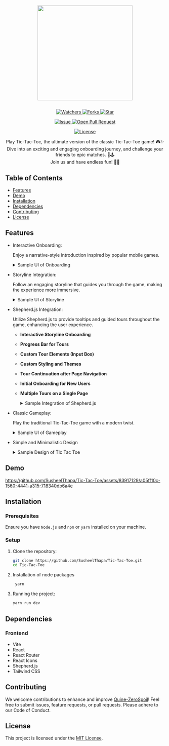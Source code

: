 # <p align="center"><img src="https://github.com/SusheelThapa/Tic-Tac-Toe/assets/83917129/5c1265e5-66d5-4e7c-8455-b37d1fc2c555" width=300 /></p>

<p align="center">
    <p align="center">
        <a href="https://github.com/SusheelThapa/Tic-Tac-Toe/" target="blank">
            <img src="https://img.shields.io/github/watchers/SusheelThapa/Tic-Tac-Toe?style=for-the-badge&logo=appveyor" alt="Watchers"/>
        </a>
        <a href="https://github.com/SusheelThapa/Tic-Tac-Toe/fork" target="blank">
            <img src="https://img.shields.io/github/forks/SusheelThapa/Tic-Tac-Toe?style=for-the-badge&logo=appveyor" alt="Forks"/>
        </a>
        <a href="https://github.com/SusheelThapa/Tic-Tac-Toe/stargazers" target="blank">
            <img src="https://img.shields.io/github/stars/SusheelThapa/Tic-Tac-Toe?style=for-the-badge&logo=appveyor" alt="Star"/>
        </a>
    </p>
    <p align="center">
        <a href="https://github.com/SusheelThapa/Tic-Tac-Toe/issues" target="blank">
            <img src="https://img.shields.io/github/issues/SusheelThapa/Tic-Tac-Toe.svg?style=for-the-badge&logo=appveyor" alt="Issue"/>
        </a>
        <a href="https://github.com/SusheelThapa/Tic-Tac-Toe/pulls" target="blank">
            <img src="https://img.shields.io/github/issues-pr/SusheelThapa/Tic-Tac-Toe.svg?style=for-the-badge&logo=appveyor" alt="Open Pull Request"/>
        </a>
    </p>
    <p align="center">
        <a href="https://github.com/SusheelThapa/Tic-Tac-Toe/blob/master/LICENSE" target="blank">
            <img src="https://img.shields.io/github/license/SusheelThapa/Tic-Tac-Toe?style=for-the-badge&logo=appveyor" alt="License" />
        </a>
    </p>
</p>

<p align="center">
    Play Tic-Tac-Toc, the ultimate version of the classic Tic-Tac-Toe game! 🎮✨<br/>
    Dive into an exciting and engaging onboarding journey, and challenge your friends to epic matches. 🌟🕹️<br>
    Join us and have endless fun! 🎉😃
</p>

## Table of Contents

- [Features](#features)
- [Demo](#demo)
- [Installation](#installation)
- [Dependencies](#dependencies)
- [Contributing](#contributing)
- [License](#license)

## Features

- Interactive Onboarding:

  Enjoy a narrative-style introduction inspired by popular mobile games.

    <details>
        <summary> Sample UI of Onboarding </summary>
        <img src="https://github.com/SusheelThapa/Tic-Tac-Toe/assets/83917129/350bf675-8c72-47a9-a5cb-3d909c4ff52e" width=750/>
    </details>

- Storyline Integration:

  Follow an engaging storyline that guides you through the game, making the experience more immersive.

    <details>
        <summary> Sample UI of Storyline </summary>
        <img src="https://github.com/SusheelThapa/Tic-Tac-Toe/assets/83917129/37978d5a-20c3-4671-b3ce-dff5d149494d" width=750/>
    </details>

- Shepherd.js Integration:

  Utilize Shepherd.js to provide tooltips and guided tours throughout the game, enhancing the user experience.

  - **Interactive Storyline Onboarding**
  - **Progress Bar for Tours**
  - **Custom Tour Elements (Input Box)**
  - **Custom Styling and Themes**
  - **Tour Continuation after Page Navigation**
  - **Initial Onboarding for New Users**
  - **Multiple Tours on a Single Page**

    <details>
        <summary> Sample Integration of Shepherd.js </summary>
        <img src="https://github.com/SusheelThapa/Tic-Tac-Toe/assets/83917129/00d3504d-afef-4968-8458-16340b47ae53" width=750/>
        <img src="https://github.com/SusheelThapa/Tic-Tac-Toe/assets/83917129/e8230129-302c-49f2-bfec-47bfa1074441" width=750/>
        <img src="https://github.com/SusheelThapa/Tic-Tac-Toe/assets/83917129/e1fc3b59-cc84-44d6-ace8-02f65ecd3510" width=750/>
        <img src="https://github.com/SusheelThapa/Tic-Tac-Toe/assets/83917129/47a197bc-6f86-49b0-930b-8a1c6499e525" width=750/>
    </details>

- Classic Gameplay:

  Play the traditional Tic-Tac-Toe game with a modern twist.

    <details>
        <summary> Sample UI of Gameplay </summary>
        <img src="https://github.com/SusheelThapa/Tic-Tac-Toe/assets/83917129/92ae86ec-5b1b-48dc-888c-6a32af7f7f88" width=750/>
    </details>

- Simple and Minimalistic Design

    <details>
        <summary> Sample Design of TIc Tac Toe </summary>
        <img src="https://github.com/SusheelThapa/Tic-Tac-Toe/assets/83917129/1593c9eb-d99d-42a7-a75e-81a70245df87" width=750/        
        <img src="https://github.com/SusheelThapa/Tic-Tac-Toe/assets/83917129/c5071e17-203c-4d33-81e5-205668e6d883" width=750/>       
        <img src="https://github.com/SusheelThapa/Tic-Tac-Toe/assets/83917129/14abe5dd-44d4-4999-bb18-bb9942707a66" width=750>        
        <img src="https://github.com/SusheelThapa/Tic-Tac-Toe/assets/83917129/337d7360-9558-4f0b-88e6-c745acd7b166" width=750/>
    </details>

## Demo

https://github.com/SusheelThapa/Tic-Tac-Toe/assets/83917129/a05ff10c-1560-4441-a315-718340db6a4e

## Installation

### Prerequisites

Ensure you have `Node.js` and `npm` or `yarn` installed on your machine.

### Setup

1. Clone the repository:

   ```bash
   git clone https://github.com/SusheelThapa/Tic-Tac-Toe.git
   cd Tic-Tac-Toe
   ```

2. Installation of node packages

   ```bash
    yarn
   ```

3. Running the project:

   ```bash
   yarn run dev
   ```

## Dependencies

### Frontend

- Vite
- React
- React Router
- React Icons
- Shepherd.js
- Tailwind CSS

## Contributing

We welcome contributions to enhance and improve [Quine-ZeroSpoil](CONTRIBUTING.md)! Feel free to submit issues, feature requests, or pull requests. Please adhere to our Code of Conduct.

## License

This project is licensed under the [MIT License](/LICENSE).
